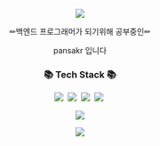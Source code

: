 <p align="center"><img src="https://capsule-render.vercel.app/api?type=Waving&color=timeAuto&height=300&section=header&text=Welcome&fontSize=90" /></p>

<p align="center">✏백엔드 프로그래머가 되기위해 공부중인✏ </p>

<p align="center"> pansakr 입니다 </p>
<h3 align="center">📚 Tech Stack 📚</h3>

<p align="center">
  <img src="https://img.shields.io/badge/Java-007396?style=flat-square&logo=Java&logoColor=white"/></a>&nbsp
  <img src="https://img.shields.io/badge/Spring-6DB33F?style=flat-square&logo=Spring&logoColor=white"/></a>&nbsp
  <img src="https://img.shields.io/badge/Oracle-F80000?style=flat-square&logo=Oracle&logoColor=white"/></a>&nbsp
  <img src="https://img.shields.io/badge/Html5-E34F26?style=flat-square&logo=Html5&logoColor=white"/></a>&nbsp
</p>

<p align="center"><img src="https://github-readme-stats.vercel.app/api?username=pansakr&show_icons=true"/></p>

<p align="center"><img src="https://github-readme-stats.vercel.app/api/top-langs/?username=pansakr"/></p>
